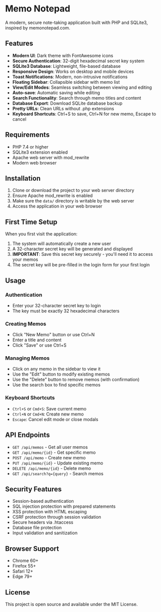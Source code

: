 # Memo Notepad

A modern, secure note-taking application built with PHP and SQLite3, inspired by memonotepad.com.

## Features

- **Modern UI**: Dark theme with FontAwesome icons
- **Secure Authentication**: 32-digit hexadecimal secret key system
- **SQLite3 Database**: Lightweight, file-based database
- **Responsive Design**: Works on desktop and mobile devices
- **Toast Notifications**: Modern, non-intrusive notifications
- **Floating Sidebar**: Collapsible sidebar with memo list
- **View/Edit Modes**: Seamless switching between viewing and editing
- **Auto-save**: Automatic saving while editing
- **Search Functionality**: Search through memo titles and content
- **Database Export**: Download SQLite database backup
- **Pretty URLs**: Clean URLs without .php extensions
- **Keyboard Shortcuts**: Ctrl+S to save, Ctrl+N for new memo, Escape to cancel

## Requirements

- PHP 7.4 or higher
- SQLite3 extension enabled
- Apache web server with mod_rewrite
- Modern web browser

## Installation

1. Clone or download the project to your web server directory
2. Ensure Apache mod_rewrite is enabled
3. Make sure the `data/` directory is writable by the web server
4. Access the application in your web browser

## First Time Setup

When you first visit the application:

1. The system will automatically create a new user
2. A 32-character secret key will be generated and displayed
3. **IMPORTANT**: Save this secret key securely - you'll need it to access your memos
4. The secret key will be pre-filled in the login form for your first login

## Usage

### Authentication
- Enter your 32-character secret key to login
- The key must be exactly 32 hexadecimal characters

### Creating Memos
- Click "New Memo" button or use Ctrl+N
- Enter a title and content
- Click "Save" or use Ctrl+S

### Managing Memos
- Click on any memo in the sidebar to view it
- Use the "Edit" button to modify existing memos
- Use the "Delete" button to remove memos (with confirmation)
- Use the search box to find specific memos

### Keyboard Shortcuts
- `Ctrl+S` or `Cmd+S`: Save current memo
- `Ctrl+N` or `Cmd+N`: Create new memo
- `Escape`: Cancel edit mode or close modals

## API Endpoints

- `GET /api/memos` - Get all user memos
- `GET /api/memo/{id}` - Get specific memo
- `POST /api/memo` - Create new memo
- `PUT /api/memo/{id}` - Update existing memo
- `DELETE /api/memo/{id}` - Delete memo
- `GET /api/search?q={query}` - Search memos

## Security Features

- Session-based authentication
- SQL injection protection with prepared statements
- XSS protection with HTML escaping
- CSRF protection through session validation
- Secure headers via .htaccess
- Database file protection
- Input validation and sanitization

## Browser Support

- Chrome 60+
- Firefox 55+
- Safari 12+
- Edge 79+

## License

This project is open source and available under the MIT License.
